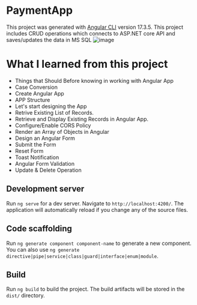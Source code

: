 # PaymentApp

This project was generated with [Angular CLI](https://github.com/angular/angular-cli) version 17.3.5.
This project includes CRUD operations which connects to ASP.NET core API and saves/updates the data in MS SQL
![image](https://github.com/ashk406/PaymentApp/assets/41159884/2722c17a-fb55-4f05-8951-b26b716b5448)

# What I learned from this project
- Things that Should Before knowing in working with Angular App
- Case Conversion
- Create Angular App
- APP Structure
- Let's start designing the App
- Retrive Existing List of Records.
- Retrieve and Display Existing Records in Angular App.
- Configure/Enable CORS Policy
- Render an Array of Objects in Angular
- Design an Angular Form
- Submit the Form
- Reset Form
- Toast Notification
- Angular Form Validation
- Update & Delete Operation

## Development server

Run `ng serve` for a dev server. Navigate to `http://localhost:4200/`. The application will automatically reload if you change any of the source files.

## Code scaffolding

Run `ng generate component component-name` to generate a new component. You can also use `ng generate directive|pipe|service|class|guard|interface|enum|module`.

## Build

Run `ng build` to build the project. The build artifacts will be stored in the `dist/` directory.
